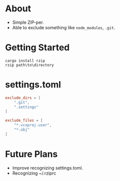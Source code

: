 # About
 
* Simple ZIP-per.
* Able to exclude something like `node_modules`, `.git`.
# Getting Started

```COMMAND
cargo install rzip
rzip path\to\directory
```

# settings.toml

```toml
exclude_dirs = [
	".git",
	".settings"
]

exclude_files = [
	"*.vcxproj.user",
	"*.obj"
]
```

# Future Plans

* Improve recognizing settings.toml.
* Recognizing ~/.rziprc
